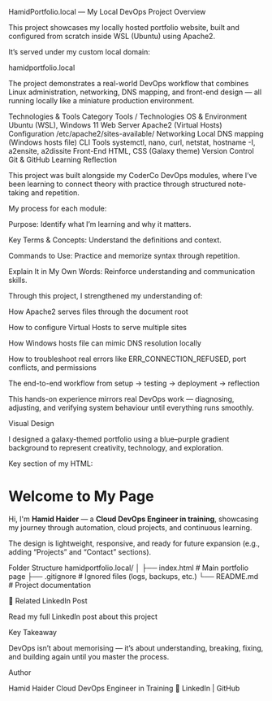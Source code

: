  HamidPortfolio.local — My Local DevOps Project
Overview

This project showcases my locally hosted portfolio website, built and configured from scratch inside WSL (Ubuntu) using Apache2.

It’s served under my custom local domain:

hamidportfolio.local

The project demonstrates a real-world DevOps workflow that combines Linux administration, networking, DNS mapping, and front-end design — all running locally like a miniature production environment.

Technologies & Tools
Category	Tools / Technologies
OS & Environment	Ubuntu (WSL), Windows 11
Web Server	Apache2 (Virtual Hosts)
Configuration	/etc/apache2/sites-available/
Networking	Local DNS mapping (Windows hosts file)
CLI Tools	systemctl, nano, curl, netstat, hostname -I, a2ensite, a2dissite
Front-End	HTML, CSS (Galaxy theme)
Version Control	Git & GitHub
 Learning Reflection

This project was built alongside my CoderCo DevOps modules, where I’ve been learning to connect theory with practice through structured note-taking and repetition.

My process for each module:

 Purpose: Identify what I’m learning and why it matters.

 Key Terms & Concepts: Understand the definitions and context.

 Commands to Use: Practice and memorize syntax through repetition.

 Explain It in My Own Words: Reinforce understanding and communication skills.

Through this project, I strengthened my understanding of:

How Apache2 serves files through the document root

How to configure Virtual Hosts to serve multiple sites

How Windows hosts file can mimic DNS resolution locally

How to troubleshoot real errors like ERR_CONNECTION_REFUSED, port conflicts, and permissions

The end-to-end workflow from setup → testing → deployment → reflection

This hands-on experience mirrors real DevOps work — diagnosing, adjusting, and verifying system behaviour until everything runs smoothly.

 Visual Design

I designed a galaxy-themed portfolio using a blue–purple gradient background to represent creativity, technology, and exploration.

Key section of my HTML:

<h1>Welcome to My Page</h1>
<p>
  Hi, I'm <strong>Hamid Haider</strong> — a <strong>Cloud DevOps Engineer in training</strong>, 
  showcasing my journey through automation, cloud projects, and continuous learning.
</p>


The design is lightweight, responsive, and ready for future expansion (e.g., adding “Projects” and “Contact” sections).

 Folder Structure
hamidportfolio.local/
│
├── index.html             # Main portfolio page
├── .gitignore             # Ignored files (logs, backups, etc.)
└── README.md              # Project documentation

🔗 Related LinkedIn Post

 Read my full LinkedIn post about this project

 Key Takeaway

DevOps isn’t about memorising — it’s about understanding, breaking, fixing, and building again until you master the process.

 Author

Hamid Haider
Cloud DevOps Engineer in Training
🔗 LinkedIn
 | GitHub
